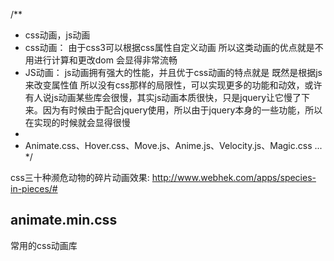 /**
 *  css动画，js动画
 *	css动画： 由于css3可以根据css属性自定义动画 所以这类动画的优点就是不用进行计算和更改dom 会显得非常流畅
 *  JS动画： js动画拥有强大的性能，并且优于css动画的特点就是 既然是根据js来改变属性值 所以没有css那样的局限性，可以实现更多的功能和动效，或许有人说js动画某些库会很慢，其实js动画本质很快，只是jquery让它慢了下来。因为有时候由于配合jquery使用，所以由于jquery本身的一些功能，所以在实现的时候就会显得很慢
 *
 *   Animate.css、Hover.css、Move.js、Anime.js、Velocity.js、Magic.css ...
 */





css三十种濒危动物的碎片动画效果: http://www.webhek.com/apps/species-in-pieces/#

##  animate.min.css

常用的css动画库
